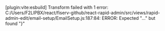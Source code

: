 [plugin:vite:esbuild] Transform failed with 1 error:
C:/Users/F2LIPBX/react/fiserv-github/react-rapid-admin/src/views/rapid-admin-edit/email-setup/EmailSetup.js:187:84: ERROR: Expected "..." but found "}"
